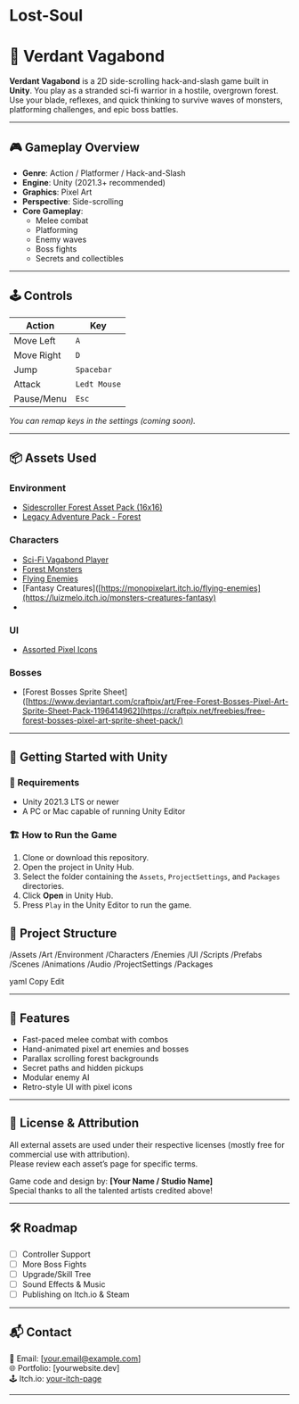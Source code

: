 # Lost-Soul
# 🌲 Verdant Vagabond

**Verdant Vagabond** is a 2D side-scrolling hack-and-slash game built in **Unity**. You play as a stranded sci-fi warrior in a hostile, overgrown forest. Use your blade, reflexes, and quick thinking to survive waves of monsters, platforming challenges, and epic boss battles.

---

## 🎮 Gameplay Overview

- **Genre**: Action / Platformer / Hack-and-Slash  
- **Engine**: Unity (2021.3+ recommended)  
- **Graphics**: Pixel Art  
- **Perspective**: Side-scrolling  
- **Core Gameplay**:  
  - Melee combat  
  - Platforming  
  - Enemy waves  
  - Boss fights  
  - Secrets and collectibles

---

## 🕹️ Controls

| Action          | Key         |
|-----------------|-------------|
| Move Left       | `A`         |
| Move Right      | `D`         |
| Jump            | `Spacebar`  |
| Attack          | `Ledt Mouse`|
| Pause/Menu      | `Esc`       |

*You can remap keys in the settings (coming soon).*

---

## 📦 Assets Used

### Environment
- [Sidescroller Forest Asset Pack (16x16)](https://anokolisa.itch.io/sidescroller-pixelart-sprites-asset-pack-forest-16x16)
- [Legacy Adventure Pack - Forest](https://anokolisa.itch.io/legacy-adventure-pack-forest)

### Characters
- [Sci-Fi Vagabond Player](https://pixramen.itch.io/2d-action-platformer-sci-fi-vagabond)
- [Forest Monsters](https://monopixelart.itch.io/forest-monsters-pixel-art)
- [Flying Enemies](https://monopixelart.itch.io/flying-enemies)
- [Fantasy Creatures]([https://monopixelart.itch.io/flying-enemies](https://luizmelo.itch.io/monsters-creatures-fantasy)
- 
### UI
- [Assorted Pixel Icons](https://quintino-pixels.itch.io/assorted-icons)

### Bosses
- [Forest Bosses Sprite Sheet]([https://www.deviantart.com/craftpix/art/Free-Forest-Bosses-Pixel-Art-Sprite-Sheet-Pack-1196414962](https://craftpix.net/freebies/free-forest-bosses-pixel-art-sprite-sheet-pack/)

---

## 🧰 Getting Started with Unity

### 🔧 Requirements
- Unity 2021.3 LTS or newer
- A PC or Mac capable of running Unity Editor

### 🏗️ How to Run the Game

1. Clone or download this repository.
2. Open the project in Unity Hub.
3. Select the folder containing the `Assets`, `ProjectSettings`, and `Packages` directories.
4. Click **Open** in Unity Hub.
5. Press `Play` in the Unity Editor to run the game.

## 📁 Project Structure

/Assets
/Art
/Environment
/Characters
/Enemies
/UI
/Scripts
/Prefabs
/Scenes
/Animations
/Audio
/ProjectSettings
/Packages

yaml
Copy
Edit

---

## 🚀 Features

- Fast-paced melee combat with combos
- Hand-animated pixel art enemies and bosses
- Parallax scrolling forest backgrounds
- Secret paths and hidden pickups
- Modular enemy AI
- Retro-style UI with pixel icons

---

## 📃 License & Attribution

All external assets are used under their respective licenses (mostly free for commercial use with attribution).  
Please review each asset’s page for specific terms.

Game code and design by: **[Your Name / Studio Name]**  
Special thanks to all the talented artists credited above!

---

## 🛠️ Roadmap

- [ ] Controller Support
- [ ] More Boss Fights
- [ ] Upgrade/Skill Tree
- [ ] Sound Effects & Music
- [ ] Publishing on Itch.io & Steam

---

## 📬 Contact

📧 Email: [your.email@example.com]  
🌐 Portfolio: [yourwebsite.dev]  
🕹️ Itch.io: [your-itch-page](https://yourname.itch.io)

---
